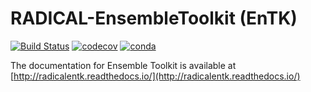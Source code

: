 # RADICAL-EnsembleToolkit (EnTK)

[![Build Status](https://github.com/radical-cybertools/radical.entk/actions/workflows/python-app.yml/badge.svg)](https://github.com/radical-cybertools/radical.entk/actions/workflows/python-app.yml)
[![codecov](https://codecov.io/gh/radical-cybertools/radical.entk/branch/devel/graph/badge.svg?token=dHn74ChzmX)](https://codecov.io/gh/radical-cybertools/radical.entk)
[![conda](https://anaconda.org/conda-forge/radical.entk/badges/version.svg)](https://anaconda.org/conda-forge/radical.entk)

The documentation for Ensemble Toolkit is available at
[http://radicalentk.readthedocs.io/](http://radicalentk.readthedocs.io/)
